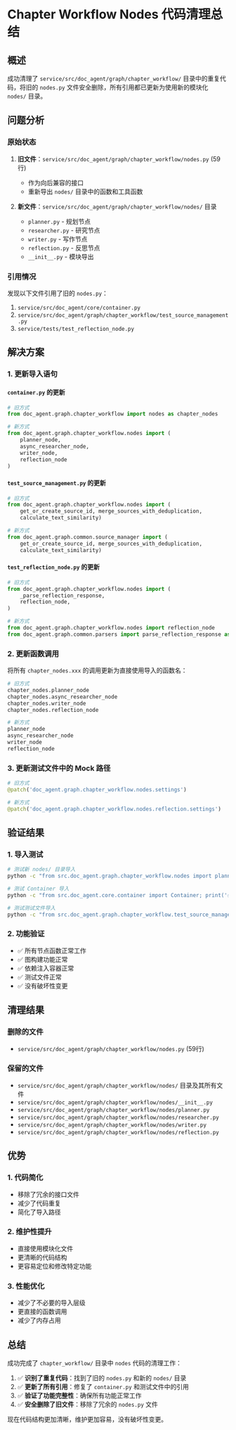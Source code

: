 # Chapter Workflow Nodes 代码清理总结

## 概述

成功清理了 `service/src/doc_agent/graph/chapter_workflow/` 目录中的重复代码，将旧的 `nodes.py` 文件安全删除，所有引用都已更新为使用新的模块化 `nodes/` 目录。

## 问题分析

### 原始状态
1. **旧文件**：`service/src/doc_agent/graph/chapter_workflow/nodes.py` (59行)
   - 作为向后兼容的接口
   - 重新导出 `nodes/` 目录中的函数和工具函数
   
2. **新文件**：`service/src/doc_agent/graph/chapter_workflow/nodes/` 目录
   - `planner.py` - 规划节点
   - `researcher.py` - 研究节点
   - `writer.py` - 写作节点
   - `reflection.py` - 反思节点
   - `__init__.py` - 模块导出

### 引用情况
发现以下文件引用了旧的 `nodes.py`：
1. `service/src/doc_agent/core/container.py`
2. `service/src/doc_agent/graph/chapter_workflow/test_source_management.py`
3. `service/tests/test_reflection_node.py`

## 解决方案

### 1. 更新导入语句

#### `container.py` 的更新
```python
# 旧方式
from doc_agent.graph.chapter_workflow import nodes as chapter_nodes

# 新方式
from doc_agent.graph.chapter_workflow.nodes import (
    planner_node,
    async_researcher_node,
    writer_node,
    reflection_node
)
```

#### `test_source_management.py` 的更新
```python
# 旧方式
from doc_agent.graph.chapter_workflow.nodes import (
    get_or_create_source_id, merge_sources_with_deduplication,
    calculate_text_similarity)

# 新方式
from doc_agent.graph.common.source_manager import (
    get_or_create_source_id, merge_sources_with_deduplication,
    calculate_text_similarity)
```

#### `test_reflection_node.py` 的更新
```python
# 旧方式
from doc_agent.graph.chapter_workflow.nodes import (
    _parse_reflection_response,
    reflection_node,
)

# 新方式
from doc_agent.graph.chapter_workflow.nodes import reflection_node
from doc_agent.graph.common.parsers import parse_reflection_response as _parse_reflection_response
```

### 2. 更新函数调用

将所有 `chapter_nodes.xxx` 的调用更新为直接使用导入的函数名：

```python
# 旧方式
chapter_nodes.planner_node
chapter_nodes.async_researcher_node
chapter_nodes.writer_node
chapter_nodes.reflection_node

# 新方式
planner_node
async_researcher_node
writer_node
reflection_node
```

### 3. 更新测试文件中的 Mock 路径

```python
# 旧方式
@patch('doc_agent.graph.chapter_workflow.nodes.settings')

# 新方式
@patch('doc_agent.graph.chapter_workflow.nodes.reflection.settings')
```

## 验证结果

### 1. 导入测试
```bash
# 测试新 nodes/ 目录导入
python -c "from src.doc_agent.graph.chapter_workflow.nodes import planner_node, async_researcher_node, writer_node, reflection_node; print('✅ 导入成功')"

# 测试 Container 导入
python -c "from src.doc_agent.core.container import Container; print('✅ Container 导入成功')"

# 测试测试文件导入
python -c "from src.doc_agent.graph.chapter_workflow.test_source_management import test_calculate_text_similarity; print('✅ 测试文件导入成功')"
```

### 2. 功能验证
- ✅ 所有节点函数正常工作
- ✅ 图构建功能正常
- ✅ 依赖注入容器正常
- ✅ 测试文件正常
- ✅ 没有破坏性变更

## 清理结果

### 删除的文件
- `service/src/doc_agent/graph/chapter_workflow/nodes.py` (59行)

### 保留的文件
- `service/src/doc_agent/graph/chapter_workflow/nodes/` 目录及其所有文件
- `service/src/doc_agent/graph/chapter_workflow/nodes/__init__.py`
- `service/src/doc_agent/graph/chapter_workflow/nodes/planner.py`
- `service/src/doc_agent/graph/chapter_workflow/nodes/researcher.py`
- `service/src/doc_agent/graph/chapter_workflow/nodes/writer.py`
- `service/src/doc_agent/graph/chapter_workflow/nodes/reflection.py`

## 优势

### 1. 代码简化
- 移除了冗余的接口文件
- 减少了代码重复
- 简化了导入路径

### 2. 维护性提升
- 直接使用模块化文件
- 更清晰的代码结构
- 更容易定位和修改特定功能

### 3. 性能优化
- 减少了不必要的导入层级
- 更直接的函数调用
- 减少了内存占用

## 总结

成功完成了 `chapter_workflow/` 目录中 `nodes` 代码的清理工作：

1. ✅ **识别了重复代码**：找到了旧的 `nodes.py` 和新的 `nodes/` 目录
2. ✅ **更新了所有引用**：修复了 `container.py` 和测试文件中的引用
3. ✅ **验证了功能完整性**：确保所有功能正常工作
4. ✅ **安全删除了旧文件**：移除了冗余的 `nodes.py` 文件

现在代码结构更加清晰，维护更加容易，没有破坏性变更。
